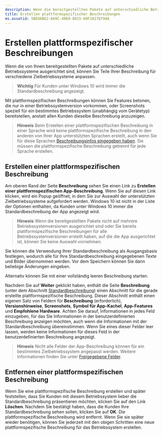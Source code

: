 ```yaml
---
description: Wenn die bereitgestellten Pakete auf unterschiedliche Betriebssysteme ausgerichtet sind, Teile der Beschreibung für verschiedene Zielbetriebssysteme anpassen.
title: Erstellen plattformspezifischer Beschreibungen
ms.assetid: 5BE66BE2-669C-49E0-8915-60F1027EF94A
---
```


# Erstellen plattformspezifischer Beschreibungen


Wenn die von Ihnen bereitgestellten Pakete auf unterschiedliche Betriebssysteme ausgerichtet sind, können Sie Teile Ihrer Beschreibung für verschiedene Zielbetriebssysteme anpassen.

> **Wichtig** Für Kunden unter Windows 10 wird immer die Standardbeschreibung angezeigt.

Mit plattformspezifischen Beschreibungen können Sie Features betonen, die nur in einer Betriebssystemversion vorkommen, oder Screenshots speziell für ein bestimmtes Betriebssystem (unabhängig vom Gerätetyp) bereitstellen, anstatt allen Kunden dieselbe Beschreibung anzuzeigen.

> **Hinweis** Beim Erstellen einer plattformspezifischen Beschreibung in einer Sprache wird keine plattformspezifische Beschreibung in den anderen von Ihrer App unterstützten Sprachen erstellt, auch wenn Sie für diese Sprachen [Beschreibungsinfos eingegeben haben](create-app-descriptions.md). Sie müssen die plattformspezifische Beschreibung getrennt für jede Sprache erstellen.

## Erstellen einer plattformspezifischen Beschreibung


Am oberen Rand der Seite **Beschreibung** sehen Sie einen Link zu **Erstellen einer plattformspezifischen App-Beschreibung**. Wenn Sie auf diesen Link klicken, wird ein Popup geöffnet, in dem Sie zur Auswahl der unterstützten Zielbetriebssysteme aufgefordert werden. Windows 10 ist nicht in der Liste der Optionen enthalten, da Kunden unter Windows 10 immer die Standardbeschreibung der App angezeigt wird.

> **Hinweis** Wenn die bereitgestellten Pakete nicht auf mehrere Betriebssystemversionen ausgerichtet sind oder Sie bereits plattformspezifische Beschreibungen für alle Betriebssystemversionen erstellt haben, auf die die App ausgerichtet ist, können Sie keine Auswahl vornehmen.

Sie können die Verwendung Ihrer Standardbeschreibung als Ausgangsbasis festlegen, wodurch alle für Ihre Standardbeschreibung eingegebenen Texte und Bilder übernommen werden. Vor dem Speichern können Sie dann beliebige Änderungen eingeben.

Alternativ können Sie mit einer vollständig leeren Beschreibung starten.

Nachdem Sie auf **Weiter** geklickt haben, enthält die Seite **Beschreibung** (unter dem Abschnitt [Standardbeschreibung](create-app-descriptions.md#default-description-fields)) einen Abschnitt für die gerade erstellte plattformspezifische Beschreibung. Dieser Abschnitt enthält einen eigenen Satz von Feldern für **Beschreibung** (erforderlich), **Versionshinweise**, **Screenshots**, **Symbol für App-Kachel**, **App-Features** und **Empfohlene Hardware**. Achten Sie darauf, Informationen in jedes Feld einzugeben, für das Sie Informationen in der benutzerdefinierten Beschreibung anzeigen möchten, auch wenn die Informationen mit der Standardbeschreibung übereinstimmen. Wenn Sie eines dieser Felder leer lassen, werden keine Informationen für dieses Feld in der benutzerdefinierten Beschreibung angezeigt.

> **Hinweis** Nicht alle Felder der App-Beschreibung können für ein bestimmtes Zielbetriebssystem angepasst werden. Weitere Informationen finden Sie unter [Freigegebene Felder](create-app-descriptions.md#shared-fields).

## Entfernen einer plattformspezifischen Beschreibung


Wenn Sie eine plattformspezifische Beschreibung erstellen und später feststellen, dass Sie Kunden mit diesem Betriebssystem lieber die Standardbeschreibung präsentieren möchten, klicken Sie auf den Link **Löschen**. Nachdem Sie bestätigt haben, dass die Kunden Ihre Standardbeschreibung sehen sollen, klicken Sie auf **OK**. Die plattformspezifische Beschreibung wird entfernt. Wenn Sie sie später wieder benötigen, können Sie jederzeit mit den obigen Schritten eine neue plattformspezifische Beschreibung für das Betriebssystem erstellen.

 

 






<!--HONumber=Mar16_HO1-->


